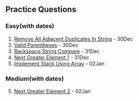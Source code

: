 ## Practice Questions

### Easy(with dates)

1. [Remove All Adjacent Duplicates In String](https://leetcode.com/problems/remove-all-adjacent-duplicates-in-string/description/) - 30Dec
2. [Valid Parentheses](https://leetcode.com/problems/valid-parentheses/) - 30Dec
3. [Backspace String Compare](https://leetcode.com/problems/backspace-string-compare/) - 31Dec
4. [Next Greater Element 1](https://leetcode.com/problems/next-greater-element-i/) - 31Dec
6. [Implement Stack Using Array]() - 02Jan


### Medium(with dates)

5. [Next Greater Element 2](https://leetcode.com/problems/next-greater-element-ii/) - 02Jan


